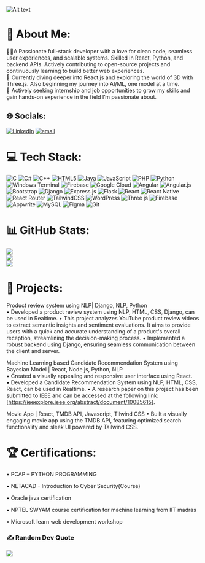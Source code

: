  ![Alt text](https://user-images.githubusercontent.com/10498744/210012254-234538ff-d198-48aa-8964-37e6fd45d227.gif)

# 💫 About Me:
🧑‍💻A Passionate full-stack developer with a love for clean code, seamless user experiences, and scalable systems. Skilled in React, Python, and backend APIs. Actively contributing to open-source projects and continuously learning to build better web experiences.<br>🌱 Currently diving deeper into React.js and exploring the world of 3D with Three.js. Also beginning my journey into AI/ML, one model at a time.<br>🤝 Actively seeking internship and job opportunities to grow my skills and gain hands-on experience in the field I’m passionate about.<br>


## 🌐 Socials:
[![LinkedIn](https://img.shields.io/badge/LinkedIn-%230077B5.svg?logo=linkedin&logoColor=white)](https://linkedin.com/in/www.linkedin.com/in/ayush-sarath-2717ab236) [![email](https://img.shields.io/badge/Email-D14836?logo=gmail&logoColor=white)](mailto:ayushsara012@gmail.com) 

# 💻 Tech Stack:
![C](https://img.shields.io/badge/c-%2300599C.svg?style=for-the-badge&logo=c&logoColor=white) ![C#](https://img.shields.io/badge/c%23-%23239120.svg?style=for-the-badge&logo=csharp&logoColor=white) ![C++](https://img.shields.io/badge/c++-%2300599C.svg?style=for-the-badge&logo=c%2B%2B&logoColor=white) ![HTML5](https://img.shields.io/badge/html5-%23E34F26.svg?style=for-the-badge&logo=html5&logoColor=white) ![Java](https://img.shields.io/badge/java-%23ED8B00.svg?style=for-the-badge&logo=openjdk&logoColor=white) ![JavaScript](https://img.shields.io/badge/javascript-%23323330.svg?style=for-the-badge&logo=javascript&logoColor=%23F7DF1E) ![PHP](https://img.shields.io/badge/php-%23777BB4.svg?style=for-the-badge&logo=php&logoColor=white) ![Python](https://img.shields.io/badge/python-3670A0?style=for-the-badge&logo=python&logoColor=ffdd54) ![Windows Terminal](https://img.shields.io/badge/Windows%20Terminal-%234D4D4D.svg?style=for-the-badge&logo=windows-terminal&logoColor=white) ![Firebase](https://img.shields.io/badge/firebase-%23039BE5.svg?style=for-the-badge&logo=firebase) ![Google Cloud](https://img.shields.io/badge/GoogleCloud-%234285F4.svg?style=for-the-badge&logo=google-cloud&logoColor=white) ![Angular](https://img.shields.io/badge/angular-%23DD0031.svg?style=for-the-badge&logo=angular&logoColor=white) ![Angular.js](https://img.shields.io/badge/angular.js-%23E23237.svg?style=for-the-badge&logo=angularjs&logoColor=white) ![Bootstrap](https://img.shields.io/badge/bootstrap-%238511FA.svg?style=for-the-badge&logo=bootstrap&logoColor=white) ![Django](https://img.shields.io/badge/django-%23092E20.svg?style=for-the-badge&logo=django&logoColor=white) ![Express.js](https://img.shields.io/badge/express.js-%23404d59.svg?style=for-the-badge&logo=express&logoColor=%2361DAFB) ![Flask](https://img.shields.io/badge/flask-%23000.svg?style=for-the-badge&logo=flask&logoColor=white) ![React](https://img.shields.io/badge/react-%2320232a.svg?style=for-the-badge&logo=react&logoColor=%2361DAFB) ![React Native](https://img.shields.io/badge/react_native-%2320232a.svg?style=for-the-badge&logo=react&logoColor=%2361DAFB) ![React Router](https://img.shields.io/badge/React_Router-CA4245?style=for-the-badge&logo=react-router&logoColor=white) ![TailwindCSS](https://img.shields.io/badge/tailwindcss-%2338B2AC.svg?style=for-the-badge&logo=tailwind-css&logoColor=white) ![WordPress](https://img.shields.io/badge/WordPress-%23117AC9.svg?style=for-the-badge&logo=WordPress&logoColor=white) ![Three js](https://img.shields.io/badge/threejs-black?style=for-the-badge&logo=three.js&logoColor=white) ![Firebase](https://img.shields.io/badge/firebase-a08021?style=for-the-badge&logo=firebase&logoColor=ffcd34) ![Appwrite](https://img.shields.io/badge/Appwrite-%23FD366E.svg?style=for-the-badge&logo=appwrite&logoColor=white) ![MySQL](https://img.shields.io/badge/mysql-4479A1.svg?style=for-the-badge&logo=mysql&logoColor=white) ![Figma](https://img.shields.io/badge/figma-%23F24E1E.svg?style=for-the-badge&logo=figma&logoColor=white) ![Git](https://img.shields.io/badge/git-%23F05033.svg?style=for-the-badge&logo=git&logoColor=white)
# 📊 GitHub Stats:
![](https://github-readme-stats.vercel.app/api?username=AyushSarathChandran&theme=gotham&hide_border=false&include_all_commits=true&count_private=true)<br/>
![](https://nirzak-streak-stats.vercel.app/?user=AyushSarathChandran&theme=gotham&hide_border=false)<br/>
![](https://github-readme-stats.vercel.app/api/top-langs/?username=AyushSarathChandran&theme=gotham&hide_border=false&include_all_commits=true&count_private=true&layout=compact)

# 💽 Projects:
Product review system using NLP| Django, NLP, Python        
• Developed a product review system using NLP, HTML, CSS, Django, can be used in Realtime. 
• This project analyzes YouTube product review videos to extract semantic insights and sentiment evaluations. It aims 
to provide users with a quick and accurate understanding of a product's overall reception, streamlining the 
decision-making process. 
• Implemented a robust backend using Django, ensuring seamless communication between the client and server.  
 
Machine Learning based Candidate Recommendation System using Bayesian Model | React, Node.js, Python, NLP   
• Created a visually appealing and responsive user interface using React.  
• Developed a Candidate Recommendation System using NLP, HTML, CSS, React, can be used in Realtime. 
• A research paper on this project has been submitted to IEEE and can be accessed at the following link: 
[https://ieeexplore.ieee.org/abstract/document/10085615]. 

Movie App | React, TMDB API, Javascript, Tilwind CSS
• Built a visually engaging movie app using the TMDB API, featuring optimized search functionality and sleek UI powered by Tailwind CSS.

# 🏆 Certifications:
• PCAP – PYTHON PROGRAMMING 

• NETACAD - Introduction to Cyber Security(Course) 

• Oracle java certification 

• NPTEL SWYAM course certification for machine learning from IIT madras 

• Microsoft learn web development workshop

### ✍️ Random Dev Quote
![](https://quotes-github-readme.vercel.app/api?type=horizontal&theme=radical)

